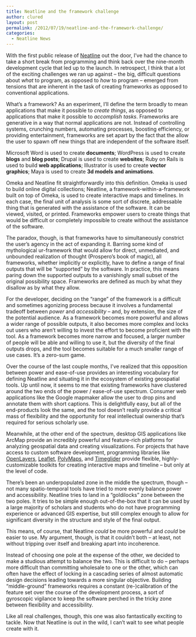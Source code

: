 ```yaml
---
title: Neatline and the framework challenge
author: clured
layout: post
permalink: /2012/07/19/neatline-and-the-framework-challenge/
categories:
  - Neatline News
---
```

With the first public release of [Neatline][1] out the door, I&#8217;ve had the chance to take a short break from programming and think back over the nine-month development cycle that led up to the launch. In retrospect, I think that a lot of the exciting challenges we ran up against &#8211; the big, difficult questions about *what* to program, as opposed to *how* to program &#8211; emerged from tensions that are inherent in the task of creating frameworks as opposed to conventional applications.

What&#8217;s a framework? As an experiment, I&#8217;ll define the term broadly to mean applications that make it possible to *create things*, as opposed to applications that make it possible to *accomplish tasks*. Frameworks are generative in a way that normal applications are not. Instead of controlling systems, crunching numbers, automating processes, boosting efficiency, or providing entertainment, frameworks are set apart by the fact that the allow the user to spawn off new things that are independent of the software itself. 

Microsoft Word is used to create **documents**; WordPress is used to create **blogs** and **blog posts**; Drupal is used to create **websites**; Ruby on Rails is used to build **web applications**; Illustrator is used to create **vector graphics**; Maya is used to create **3d models and animations**.

Omeka and Neatline fit straightforwardly into this definition. Omeka is used to build online digital collections; Neatline, a framework-within-a-framework built on top of Omeka, is used to create interactive maps and timelines. In each case, the final unit of analysis is some sort of discrete, addressable thing that is generated with the assistance of the software. It can be viewed, visited, or printed. Frameworks empower users to create things that would be difficult or completely impossible to create without the assistance of the software.

The paradox, though, is that frameworks have to simultaneously constrict the user&#8217;s agency in the act of expanding it. Barring some kind of mythological ur-framework that would allow for direct, unmediated, and unbounded realization of thought (Prospero&#8217;s book of magic), all frameworks, whether implicitly or explicitly, have to define a range of final outputs that will be &#8220;supported&#8221; by the software. In practice, this means paring down the supported outputs to a vanishingly small subset of the original possibility space. Frameworks are defined as much by what they disallow as by what they allow.

For the developer, deciding on the &#8220;range&#8221; of the framework is a difficult and sometimes agonizing process because it involves a fundamental tradeoff between *power* and *accessibility* &#8211; and, by extension, the size of the potential audience. As a framework becomes more powerful and allows a wider range of possible outputs, it also becomes more complex and locks out users who aren&#8217;t willing to invest the effort to become proficient with the tool. As a framework becomes more narrow and focused, a larger number of people will be able and willing to use it, but the diversity of the final outputs drops, and the tool becomes suitable for a much smaller range of use cases. It&#8217;s a zero-sum game.

Over the course of the last couple months, I&#8217;ve realized that this opposition between power and ease-of-use provides an interesting vocabulary for defining Neatline and situating it in the ecosystem of existing geospatial tools. Up until now, it seems to me that existing frameworks have clustered around the two ends of the power / ease-of-use spectrum. Consumer web applications like the Google mapmaker allow the user to drop pins and annotate them with short captions. This is delightfully easy, but all of the end-products look the same, and the tool doesn&#8217;t really provide a critical mass of flexibility and the opportunity for real intellectual ownership that&#8217;s required for serious scholarly use.

Meanwhile, at the other end of the spectrum, desktop GIS applications like ArcMap provide an incredibly powerful and feature-rich platforms for analyzing geospatial data and creating visualizations. For projects that have access to custom software development, programming libraries like [OpenLayers][2], [Leaflet][3], [PolyMaps][4], and [Timeglider][5] provide flexible, highly-customizable toolkits for creating interactive maps and timeline &#8211; but only at the level of code.

There&#8217;s been an underpopulated zone in the middle the spectrum, though &#8211; not many spatio-temporal tools have tried to more evenly balance power and accessibility. Neatline tries to land in a &#8220;goldilocks&#8221; zone between the two poles. It tries to be simple enough out-of-the-box that it can be used by a large majority of scholars and students who do not have programming experience or advanced GIS expertise, but still complex enough to allow for significant diversity in the structure and style of the final output.

This means, of course, that Neatline *could* be more powerful and *could* be easier to use. My argument, though, is that it couldn&#8217;t both &#8211; at least, not without tripping over itself and breaking apart into incoherence.

Instead of choosing one pole at the expense of the other, we decided to make a studious attempt to balance the two. This is difficult to do &#8211; perhaps more difficult than committing wholesale to one or the other, which can often have the effect of locking in a cascading series of almost automatic design decisions leading towards a more singular objective. Building &#8220;middle-ground&#8221; frameworks requires a constant (re-)calibration of the feature set over the course of the development process, a sort of gyroscopic vigilance to keep the software perched in the tricky zone between flexibility and accessibility.

Like all real challenges, though, this one was also fantastically exciting to tackle. Now that Neatline is out in the wild, I can&#8217;t wait to see what people create with it.

 [1]: http://neatline.org/
 [2]: http://openlayers.org/
 [3]: http://leaflet.cloudmade.com/
 [4]: http://polymaps.org/
 [5]: http://timeglider.com/jquery/